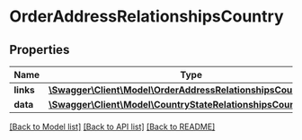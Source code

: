 # OrderAddressRelationshipsCountry

## Properties
Name | Type | Description | Notes
------------ | ------------- | ------------- | -------------
**links** | [**\Swagger\Client\Model\OrderAddressRelationshipsCountryLinks**](OrderAddressRelationshipsCountryLinks.md) |  | [optional] 
**data** | [**\Swagger\Client\Model\CountryStateRelationshipsCountryData**](CountryStateRelationshipsCountryData.md) |  | [optional] 

[[Back to Model list]](../../README.md#documentation-for-models) [[Back to API list]](../../README.md#documentation-for-api-endpoints) [[Back to README]](../../README.md)

